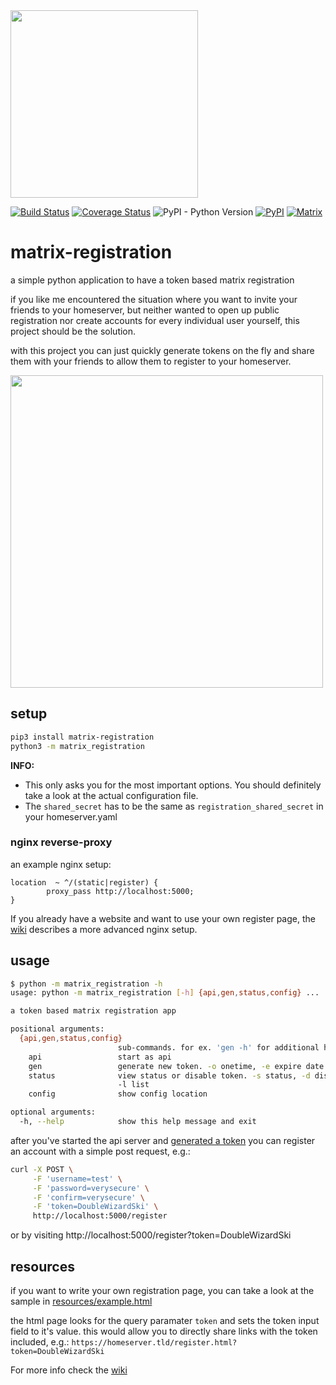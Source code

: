 <img src="resources/logo.png" width="300">

[![Build Status](https://travis-ci.org/ZerataX/matrix-registration.svg?branch=master)](https://travis-ci.org/ZerataX/matrix-registration) [![Coverage Status](https://coveralls.io/repos/github/ZerataX/matrix-registration/badge.svg)](https://coveralls.io/github/ZerataX/matrix-registration) ![PyPI - Python Version](https://img.shields.io/pypi/pyversions/matrix-registration.svg) [![PyPI](https://img.shields.io/pypi/v/matrix-registration.svg)](https://pypi.org/project/matrix-registration/) [![Matrix](https://img.shields.io/matrix/matrix-registration:dmnd.sh.svg?server_fqdn=matrix.org)](https://matrix.to/#/#matrix-registration:dmnd.sh)

# matrix-registration

a simple python application to have a token based matrix registration

if you like me encountered the situation where you want to invite your friends to your homeserver, but neither wanted to open up public registration nor create accounts for every individual user yourself, this project should be the solution.

with this project you can just quickly generate tokens on the fly and share them with your friends to allow them to register to your homeserver.

<img src="https://matrix.org/_matrix/media/v1/download/dmnd.sh/UKGgpbHRdFXzKywxjjbfHAsI" width="500">


## setup

```bash
pip3 install matrix-registration
python3 -m matrix_registration
```
__INFO:__ 
- This only asks you for the most important options. 
You should definitely take a look at the actual configuration file.
- The `shared_secret` has to be the same as `registration_shared_secret` in your homeserver.yaml

### nginx reverse-proxy

an example nginx setup:
```nginx
location  ~ ^/(static|register) {
        proxy_pass http://localhost:5000;
}
```

If you already have a website and want to use your own register page, the [wiki](https://github.com/ZerataX/matrix-registration/wiki/reverse-proxy#advanced) describes a more advanced nginx setup.


## usage

```bash
$ python -m matrix_registration -h
usage: python -m matrix_registration [-h] {api,gen,status,config} ...

a token based matrix registration app

positional arguments:
  {api,gen,status,config}
                        sub-commands. for ex. 'gen -h' for additional help
    api                 start as api
    gen                 generate new token. -o onetime, -e expire date
    status              view status or disable token. -s status, -d disable,
                        -l list
    config              show config location

optional arguments:
  -h, --help            show this help message and exit

```

after you've started the api server and [generated a token](https://github.com/ZerataX/matrix-registration/wiki/api#creating-a-new-token) you can register an account with a simple post request, e.g.:
```bash
curl -X POST \
     -F 'username=test' \
     -F 'password=verysecure' \
     -F 'confirm=verysecure' \
     -F 'token=DoubleWizardSki' \
     http://localhost:5000/register
```
or by visiting http://localhost:5000/register?token=DoubleWizardSki


## resources

if you want to write your own registration page, you can take a look at the sample in [resources/example.html](resources/example.html)

the html page looks for the query paramater `token` and sets the token input field to it's value. this would allow you to directly share links with the token included, e.g.:
`https://homeserver.tld/register.html?token=DoubleWizardSki`


For more info check the [wiki](https://github.com/ZerataX/matrix-registration/wiki)
